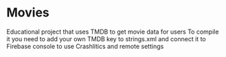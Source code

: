 # Movies
Educational project that uses TMDB to get movie data for users
To compile it you need to add your own TMDB key to strings.xml and connect it to Firebase console to use Crashlitics and remote settings
